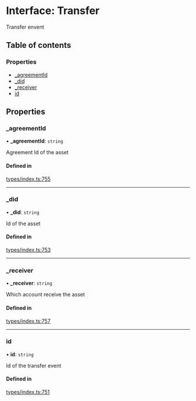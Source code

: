 # Interface: Transfer

Transfer envent

## Table of contents

### Properties

- [\_agreementId](Transfer.md#_agreementid)
- [\_did](Transfer.md#_did)
- [\_receiver](Transfer.md#_receiver)
- [id](Transfer.md#id)

## Properties

### \_agreementId

• **\_agreementId**: `string`

Agreement Id of the asset

#### Defined in

[types/index.ts:755](https://github.com/nevermined-io/components-catalog/blob/b19d66a/lib/src/types/index.ts#L755)

___

### \_did

• **\_did**: `string`

Id of the asset

#### Defined in

[types/index.ts:753](https://github.com/nevermined-io/components-catalog/blob/b19d66a/lib/src/types/index.ts#L753)

___

### \_receiver

• **\_receiver**: `string`

Which account receive the asset

#### Defined in

[types/index.ts:757](https://github.com/nevermined-io/components-catalog/blob/b19d66a/lib/src/types/index.ts#L757)

___

### id

• **id**: `string`

Id of the transfer event

#### Defined in

[types/index.ts:751](https://github.com/nevermined-io/components-catalog/blob/b19d66a/lib/src/types/index.ts#L751)
